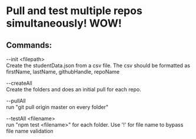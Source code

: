 # Pull and test multiple repos simultaneously! WOW!

## Commands:

--init \<filepath> <br>
Create the studentData.json from a csv file.
The csv should be formatted as
firstName, lastName, githubHandle, repoName

--createAll <br>
Create the folders and does an initial pull for each repo.

--pullAll <br>
run "git pull origin master on every folder"

--testAll \<filename> <br>
run "npm test \<filename>" for each folder.
Use '!' for file name to bypass file name validation
